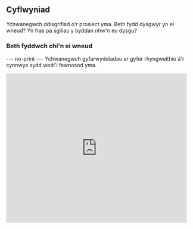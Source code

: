 ## Cyflwyniad

Ychwanegwch ddisgrifiad o'r prosiect yma. Beth fydd dysgwyr yn ei wneud? Yn fras pa sgiliau y byddan nhw'n eu dysgu?

### Beth fyddwch chi'n ei wneud

--- no-print ---
Ychwanegwch gyfarwyddiadau ar gyfer rhyngweithio â'r cynnwys sydd wedi'i fewnosod yma.

<div class = "scratch-preview">
  <iframe allowtransparency = "true" width = "485" height = "402" src = "https://scratch.mit.edu/projects/embed/160619869/?autostart=false" frameborder = "0"> </ iframe >
</div>
--- /no-print ---

--- print-only ---
![Prosiect cyflawn](images / display_static.png)
--- /print-only ---

--- cwymp ---
---
title: Beth fydd ei angen arnoch chi
---
### Caledwedd

+ Cyfrifiadur neu lechen sy'n gallu rhedeg Scratch 3

### Meddalwedd

+ Scratch 3 (naill ai [ar-lein](https://scratch.mit.edu/){:target="_blank"} neu [all-lein](https://scratch.mit.edu/download){:target=" _blank "})
+ Python 3
+ Gellir cwblhau'r prosiect hwn mewn porwr gwe gan ddefnyddio [trinket.io](https://trinket.io/)

### Dadlwythiadau

+ Dadlwythwch y prosiect [ffeil cychwynnol](https://rpf.io/p/cy/projectName-go){:target="_blank"} os yw'n gweithio all-lein

--- /collapse ---

--- collapse ---
---
title: Beth fyddwch chi'n ei ddysgu
---

+ Amcan dysgu 1
+ Amcan dysgu 2
+ Amcan dysgu 3

--- /collapse ---

--- collapse ---
---
title: Gwybodaeth ychwanegol i addysgwyr
---

Gallwch chi lawrlwytho'r prosiect gorffenedig [yma] (https://rpf.io/p/cy/projectName-get) {: target = "_blank"}.

Os oes angen i chi argraffu'r prosiect hwn, defnyddiwch y [fersiwn sy'n gyfeillgar i'r argraffydd] (https://projects.raspberrypi.org/cy/projects/projectName/print) {: target = "_blank"}.

--- /collapse ---
